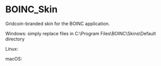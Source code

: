 # BOINC_Skin
Gridcoin-branded skin for the BOINC application.

Windows: simply replace files in C:\Program Files\BOINC\Skins\Default directory

Linux:

macOS:
